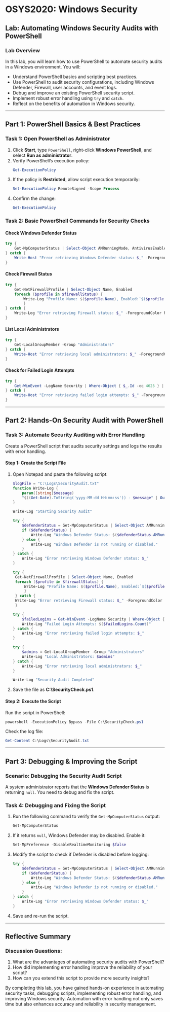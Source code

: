 # OSYS2020: Windows Security
## Lab: Automating Windows Security Audits with PowerShell

### **Lab Overview**
In this lab, you will learn how to use PowerShell to automate security audits in a Windows environment. You will:

- Understand PowerShell basics and scripting best practices.
- Use PowerShell to audit security configurations, including Windows Defender, Firewall, user accounts, and event logs.
- Debug and improve an existing PowerShell security script.
- Implement robust error handling using `try` and `catch`.
- Reflect on the benefits of automation in Windows security.

---

## **Part 1: PowerShell Basics & Best Practices**
### **Task 1: Open PowerShell as Administrator**
1. Click **Start**, type `PowerShell`, right-click **Windows PowerShell**, and select **Run as administrator**.
2. Verify PowerShell’s execution policy:
   ```powershell
   Get-ExecutionPolicy
   ```
3. If the policy is **Restricted**, allow script execution temporarily:
   ```powershell
   Set-ExecutionPolicy RemoteSigned -Scope Process
   ```
4. Confirm the change:
   ```powershell
   Get-ExecutionPolicy
   ```

### **Task 2: Basic PowerShell Commands for Security Checks**
#### **Check Windows Defender Status**
```powershell
try {
    Get-MpComputerStatus | Select-Object AMRunningMode, AntivirusEnabled
} catch {
    Write-Host "Error retrieving Windows Defender status: $_" -ForegroundColor Red
}
```
#### **Check Firewall Status**
```powershell
try {
    Get-NetFirewallProfile | Select-Object Name, Enabled
    foreach ($profile in $firewallStatus) {
        Write-Log "Profile Name: $($profile.Name), Enabled:`$($profile.Enabled)"
        }
} catch {
    Write-Log "Error retrieving Firewall status: $_" -ForegroundColor Red
}
```
#### **List Local Administrators**
```powershell
try {
    Get-LocalGroupMember -Group "Administrators"
} catch {
    Write-Host "Error retrieving local administrators: $_" -ForegroundColor Red
}
```
#### **Check for Failed Login Attempts**
```powershell
try {
    Get-WinEvent -LogName Security | Where-Object { $_.Id -eq 4625 } | Select-Object TimeCreated, Message -First 5
} catch {
    Write-Host "Error retrieving failed login attempts: $_" -ForegroundColor Red
}
```

---

## **Part 2: Hands-On Security Audit with PowerShell**
### **Task 3: Automate Security Auditing with Error Handling**
Create a PowerShell script that audits security settings and logs the results with error handling.

#### **Step 1: Create the Script File**
1. Open Notepad and paste the following script:
   ```powershell
   $logFile = "C:\Logs\SecurityAudit.txt"
   function Write-Log {
       param([string]$message)
       "$((Get-Date).ToString('yyyy-MM-dd HH:mm:ss')) - $message" | Out-File -Append -FilePath $logFile
   }
   
   Write-Log "Starting Security Audit"
   
   try {
       $defenderStatus = Get-MpComputerStatus | Select-Object AMRunningMode, AntivirusEnabled
       if ($defenderStatus) {
           Write-Log "Windows Defender Status: $($defenderStatus.AMRunningMode)"
       } else {
           Write-Log "Windows Defender is not running or disabled."
       }
   } catch {
       Write-Log "Error retrieving Windows Defender status: $_"
   }
   
   try {
    Get-NetFirewallProfile | Select-Object Name, Enabled
    foreach ($profile in $firewallStatus) {
        Write-Log "Profile Name: $($profile.Name), Enabled:`$($profile.Enabled)"
        }
    } catch {
    Write-Log "Error retrieving Firewall status: $_" -ForegroundColor Red
    }
   
   try {
       $failedLogins = Get-WinEvent -LogName Security | Where-Object { $_.Id -eq 4625 }
       Write-Log "Failed Login Attempts: $($failedLogins.Count)"
   } catch {
       Write-Log "Error retrieving failed login attempts: $_"
   }
   
   try {
       $admins = Get-LocalGroupMember -Group "Administrators"
       Write-Log "Local Administrators: $admins"
   } catch {
       Write-Log "Error retrieving local administrators: $_"
   }
   
   Write-Log "Security Audit Completed"
   ```
2. Save the file as **C:\SecurityCheck.ps1**.

#### **Step 2: Execute the Script**
Run the script in PowerShell:
```powershell
powershell -ExecutionPolicy Bypass -File C:\SecurityCheck.ps1
```
Check the log file:
```powershell
Get-Content C:\Logs\SecurityAudit.txt
```

---

## **Part 3: Debugging & Improving the Script**
### **Scenario: Debugging the Security Audit Script**
A system administrator reports that the **Windows Defender Status** is returning `null`. You need to debug and fix the script.

### **Task 4: Debugging and Fixing the Script**
1. Run the following command to verify the `Get-MpComputerStatus` output:
   ```powershell
   Get-MpComputerStatus
   ```
2. If it returns `null`, Windows Defender may be disabled. Enable it:
   ```powershell
   Set-MpPreference -DisableRealtimeMonitoring $false
   ```
3. Modify the script to check if Defender is disabled before logging:
   ```powershell
   try {
       $defenderStatus = Get-MpComputerStatus | Select-Object AMRunningMode, AntivirusEnabled
       if ($defenderStatus) {
           Write-Log "Windows Defender Status: $($defenderStatus.AMRunningMode)"
       } else {
           Write-Log "Windows Defender is not running or disabled."
       }
   } catch {
       Write-Log "Error retrieving Windows Defender status: $_"
   }
   ```
4. Save and re-run the script.

---

## **Reflective Summary**
### **Discussion Questions:**
1. What are the advantages of automating security audits with PowerShell?
2. How did implementing error handling improve the reliability of your script?
3. How can you extend this script to provide more security insights?

By completing this lab, you have gained hands-on experience in automating security tasks, debugging scripts, implementing robust error handling, and improving Windows security. Automation with error handling not only saves time but also enhances accuracy and reliability in security management.

